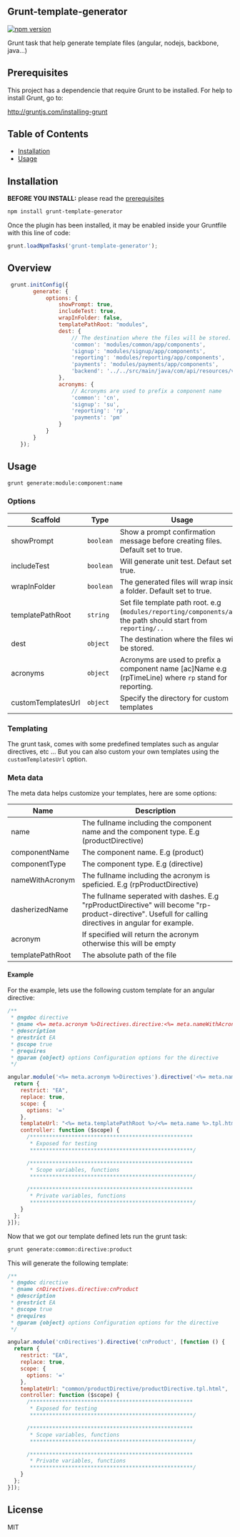 ## Grunt-template-generator


[![npm version](https://badge.fury.io/js/grunt-template-generator.svg)](https://badge.fury.io/js/grunt-template-generator)

Grunt task that help generate template files (angular, nodejs, backbone, java...)

## Prerequisites

This project has a dependencie that require Grunt to be installed. For help to install Grunt, go to: 

http://gruntjs.com/installing-grunt

## Table of Contents

* [Installation](#installation)
* [Usage](#usage)

## Installation

**BEFORE YOU INSTALL:** please read the [prerequisites](#prerequisites)
```bash
npm install grunt-template-generator
```

Once the plugin has been installed, it may be enabled inside your Gruntfile with this line of code:

```javascript
grunt.loadNpmTasks('grunt-template-generator');
```

## Overview

```javascript
 grunt.initConfig({
        generate: {
            options: {
                showPrompt: true,
                includeTest: true,
                wrapInFolder: false,
                templatePathRoot: "modules",
                dest: {
                    // The destination where the files will be stored. 
                    'common': 'modules/common/app/components',
                    'signup': 'modules/signup/app/components',
                    'reporting': 'modules/reporting/app/components',
                    'payments': 'modules/payments/app/components',
                    'backend': '../../src/main/java/com/api/resources/v1'
                },
                acronyms: {
                    // Acronyms are used to prefix a component name
                    'common': 'cn',
                    'signup': 'su',
                    'reporting': 'rp',
                    'payments': 'pm'
                }
            }
        }
    });
```

## Usage

```bash
grunt generate:module:component:name
```

### Options



Scaffold               | Type      | Usage
---                    |---        | ---
showPrompt             | `boolean` | Show a prompt confirmation message before creating files. Default set to true.
includeTest            | `boolean` | Will generate unit test. Defaut set to true.
wrapInFolder           | `boolean` | The generated files will wrap inside a folder. Default set to true.
templatePathRoot       | `string`  | Set file template path root. e.g (`modules/reporting/components/app`), the path should start from `reporting/..`
dest                   | `object`  | The destination where the files will be stored.
acronyms               | `object`  | Acronyms are used to prefix a component name [ac]Name e.g (rpTimeLine) where `rp` stand for reporting.
customTemplatesUrl     | `object`  | Specify the directory for custom templates

### Templating

The grunt task, comes with some predefined templates such as angular directives, etc ... But you can also custom your own templates using the `customTemplatesUrl` option.


### Meta data

The meta data helps customize your templates, here are some options:


Name               | Description     
---                |---       
name               | The fullname including the component name and the component type. E.g (productDirective)
componentName      | The component name. E.g (product)
componentType      | The component type. E.g (directive)
nameWithAcronym    | The fullname including the acronym is speficied. E.g (rpProductDirective)
dasherizedName     | The fullname seperated with dashes. E.g "rpProductDirective" will become "rp-product-directive". Usefull for calling directives in angular for example. 
acronym            | If specified will return the acronym otherwise this will be empty
templatePathRoot   | The absolute path of the file

#### Example

For the example, lets use the following custom template for an angular directive:


```javascript
/**
 * @ngdoc directive
 * @name <%= meta.acronym %>Directives.directive:<%= meta.nameWithAcronym %>
 * @description
 * @restrict EA
 * @scope true
 * @requires
 * @param {object} options Configuration options for the directive
 */

angular.module('<%= meta.acronym %>Directives').directive('<%= meta.nameWithAcronym %>', [function () {
  return {
    restrict: "EA",
    replace: true,
    scope: {
      options: '='
    },
    templateUrl: "<%= meta.templatePathRoot %>/<%= meta.name %>.tpl.html",
    controller: function ($scope) {
      /***************************************************
       * Exposed for testing
       ***************************************************/

      /***************************************************
       * Scope variables, functions
       ***************************************************/

      /***************************************************
       * Private variables, functions
       ***************************************************/
    }
  };
}]);
```

Now that we got our template defined lets run the grunt task:

```bash
grunt generate:common:directive:product
```

This will generate the following template:

```javascript
/**
 * @ngdoc directive
 * @name cnDirectives.directive:cnProduct
 * @description
 * @restrict EA
 * @scope true
 * @requires
 * @param {object} options Configuration options for the directive
 */

angular.module('cnDirectives').directive('cnProduct', [function () {
  return {
    restrict: "EA",
    replace: true,
    scope: {
      options: '='
    },
    templateUrl: "common/productDirective/productDirective.tpl.html",
    controller: function ($scope) {
      /***************************************************
       * Exposed for testing
       ***************************************************/

      /***************************************************
       * Scope variables, functions
       ***************************************************/

      /***************************************************
       * Private variables, functions
       ***************************************************/
    }
  };
}]);
```


## License

MIT
